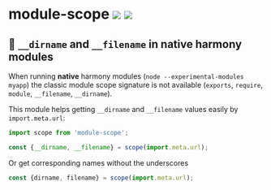 # module-scope [![](https://img.shields.io/npm/v/module-scope.svg)](https://www.npmjs.com/package/module-scope) [![](https://img.shields.io/badge/source--000000.svg?logo=github&style=social)](https://github.com/omrilotan/mono/tree/master/packages/module-scope)

## 📍 `__dirname` and `__filename` in native harmony modules

When running **native** harmony modules (`node --experimental-modules myapp`) the classic module scope signature is not available (`exports`, `require`, `module`, `__filename`, `__dirname`).

This module helps getting `__dirname` and `__filename` values easily by `import.meta.url`:

```js
import scope from 'module-scope';

const {__dirname, __filename} = scope(import.meta.url);
```

Or get corresponding names without the underscores
```js
const {dirname, filename} = scope(import.meta.url);
```
